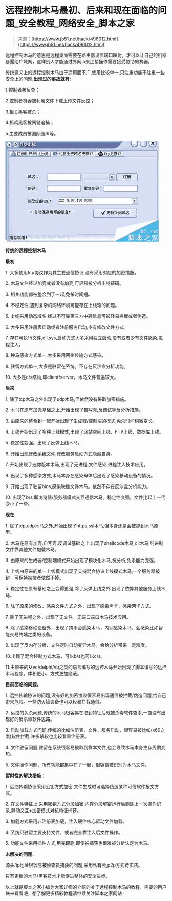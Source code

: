 <!--yml
category: 病毒
date: 2022-11-04 11:48:39
-->

# 远程控制木马最初、后来和现在面临的问题_安全教程_网络安全_脚本之家

> 来源：[https://www.jb51.net/hack/496012.html](https://www.jb51.net/hack/496012.html)

远程控制木马的意思是远程桌面需要在路由器设置端口映射，才可以让自己的机器暴露给广域网，这样别人才能通过外网ip来连接操作需要接受协助的机器。

传统意义上的远程控制木马由于适用面不广,使用比较单一,只注重功能不注重一些安全上的问题,**出现过的事故就有:**

1.控制者被反查；

2.控制者机器被利用文件下载上传文件反控；

3.相关黑客被杀；

4.抓鸡黑客被网警追捕；

5.主要成员被国际通缉等。

![下一代远程控制木马的思路探讨](img/62f970950f85e761857544fb1a51e0c2.png)

**传统的远程控制木马**

**最初**

1\. 大多使用tcp协议作为其主要通信协议,没有采用对应的加密措施。

2\. 木马文件经过加壳或者没有加壳,可轻易被分析出特征码。

3\. 相关功能都被整合到了一起,免杀时间短。

4\. 不稳定性,遇到复杂的网络环境可能存在上线难的问题。

5\. 上线采用动态域名,经过不可靠第三方中转信息可被轻易拦截或者伪造。

6\. 大多采用注册表启动或者注册服务启动,少有修改文件方式。

7\. 存在可执行文件,dll,sys,启动方式大多采用独立启动,没有或者少有文件感染,进程注入。

8\. 种马感染方式单一,大多采用网络传输方式感染。

9\. 驻留方式单一,大多是驻留在系统。不存在反沙盒分析功能。

10\. 大多是c/s结构,即client/server。木马文件普遍较大。

**后来**

1\. 除了tcp木马之外出现了udp木马,但依然没有采取加密措施。

2\. 木马在原有加壳基础之上,开始出现了自写壳,反调试等反分析措施。

3\. 由原来的整合到一起开始出现了生成器/控制端的模式,免杀时间稍微变长。

4\. 上线开始出现了多种上线模式,出现了网站空间上线、FTP上线、数据库上线。

5\. 稳定性变强。出现了反弹上线木马。

6\. 开始出现修改系统文件,修改服务启动方式隐藏自身。

7\. 开始出现了迷你版本木马,出现了无进程,文件感染,进程注入技术应用。

8\. 出现了多种感染方式,木马本身在感染母体后出现了感染移动设备的情况。

9\. 开始出现了驻留bios,感染映像文件木马。依然不存在反沙盒分析能力。

10\. 出现了b/s,即浏览器/服务器模式交互通信木马。稳定性变强。文件比起上一代变小了一些。

**现在**

1\. 除了tcp,udp木马之外,开始出现了https,ssl木马,但本身还是会被抓到木马原型。

2\. 木马在原有加壳,自写壳,反调试基础之上,出现了shellcode木马,dll木马,纯进制文件靠其他文件加载木马。

3\. 由原来的生成器/控制端模式开始出现了模块化木马,抗分析,免杀能力变强。

4\. 上线由原来的单一上线模式出现了支持混合协议上线模式木马,一个服务器被封，可保持被控者依然不掉。

5\. 稳定性在原有基础之上变得更强,除了反弹上线之外,出现了依靠其他服务上线木马。

6\. 除了原来的修改、感染文件方式之外，出现了感染声卡，感染网卡方式。

7\. 除了无进程之外，出现了无文件，无端口端口木马技术应用。

8\. 除了感染移动设备外，出现了跨平台感染木马，内网感染木马，会感染比如智能交易终端之类的设备。

9\. 出现了反内存分析、文件定时自动变异木马，会给分析带来一定难度。

10.出现了混合控制方式木马，可以b/s也可以c/s。

11.由原来的从vc/delphi/vb之类的语言编写的远控木马开始出现了脚本编写的远控木马程序。体积更小，方式更加隐蔽。

**目前面临的问题。**

1\. 远控传输协议的问题,没有好的加密协议很容易出现通信被拦截/伪造问题,给自己带来危险。一些防火墙设备也可以轻易拦截通信。

2\. 远控的免杀问题,传统的木马很容易在取到特征后就被杀毒软件查杀,一直没有出现好的反杀毒软件思路。

3\. 启动加载方式问题,传统的比如注册表，文件，服务启动，很容易被比如(x60之类)软件拦截,许多杀软也比较看重注册表。

4\. 文件驻留问题,驻留在系统很容易被取到样本文件,也会导致木马本身生存周期变短。

5\. 文件操作问题，所有功能都集中在了一起，很容易被识别为木马文件。

**暂时性的解决措施：**

1\. 远控传输协议采用公钥方式加密,文件生成时可选择伪造某种可信软件报文方式。

2\. 在文件特征上,采用密钥方式分段加密,内存分段解密运行后删除上一次操作记录,静动交互+加密模式对抗特征捕获。

3\. 加载方式采用非注册表加载，注入硬件核心驱动文件加载。

4\. 系统只驻留主要支持文件，或者完全靠注入后文件操作。

5\. 功能文件采用插件方式,用完即删,即使被捕获也很难被分析认定为木马。

**未解决的问题:**

源头/ip地址很容易被侦查员捕获的问题,采用私有云,p2p方式待实践。

只有更新的木马/黑客技术才能促进整体的安全进步。

以上就是脚本之家小编为大家详细的介绍的关于远程控制木马的教程，需要的用户快来看看吧，想了解更多精彩教程请继续关注脚本之家网站！